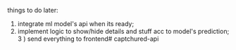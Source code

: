 things to do later:

1) integrate ml model's api when its ready;
2) implement logic to show/hide details and stuff acc to model's prediction;
3 ) send everything to frontend# captchured-api

